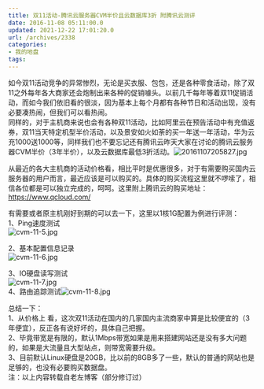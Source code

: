```yaml
---
title: 双11活动-腾讯云服务器CVM半价且云数据库3折 附腾讯云测评
date: 2016-11-08 05:11:00.0
updated: 2021-12-22 17:01:20.0
url: /archives/2338
categories: 
- 我的地盘
tags: 
---
```


<p>如今双11活动竞争的异常惨烈，无论是买衣服、包包，还是各种零食活动，除了双11之外每年各大商家还会炮制出来各种的促销噱头。以前几千每年等着双11促销活动，而如今我们依旧看的很淡，因为基本上每个月都有各种节日和活动出现，没有必要凑热闹，但我们可以看热闹。<br />同样的，对于主机商来说也会有各种双11活动，比如阿里云在预告活动中有充值返券，双11当天特定机型半价活动，以及景安如火如荼的买一年送一年活动，华为云充1000送1000等，同样我们也不要忘记还有腾讯云昨天大家在讨论的腾讯云服务器CVM半价（3年半价），以及云数据库最低3折活动。<img src="https://cdn.uu126.cn/usr/uploads/2016/11/3644449705.jpg" alt="20161107205827.jpg" title="20161107205827.jpg"></p><p>从最近的各大主机商的活动价格看，相比平时是优惠很多，对于有需要购买国内云服务器的用户而言，最近应该是可以购买的。具体的购买流程这里就不啰嗦了，相信各位都是可以独立完成的，呵呵。这里附上腾讯云的购买地址：<a href="http://www.qcloud.com/redirect.php?redirect=1001&cps_key=4e78216aea817227ff0c96d93a00fd4b"><a href="https://www.qcloud.com/">https://www.qcloud.com/</a></a></p><p>有需要或者原主机刚好到期的可以去一下，这里以1核1G配置为例进行评测：<br />1、Ping速度测试<br /><img src="https://cdn.uu126.cn/usr/uploads/2016/11/1012037871.jpg" alt="cvm-11-5.jpg" title="cvm-11-5.jpg"></p><p>2、基本配置信息记录<br /><img src="https://cdn.uu126.cn/usr/uploads/2016/11/1555604939.jpg" alt="cvm-11-6.jpg" title="cvm-11-6.jpg"></p><p>3、IO硬盘读写测试<br /><img src="https://cdn.uu126.cn/usr/uploads/2016/11/3337170904.jpg" alt="cvm-11-7.jpg" title="cvm-11-7.jpg"><br />4、路由追踪测试<img src="https://cdn.uu126.cn/usr/uploads/2016/11/1090791253.jpg" alt="cvm-11-8.jpg" title="cvm-11-8.jpg"></p><p>总结一下：<br />1、从价格上 看，这次双11活动在国内的几家国内主流商家中算是比较便宜的（3年便宜），反正各有说好坏的，具体自己把握。<br />2、毕竟带宽是有限的，默认1Mbps带宽如果是用来搭建网站还是没有多大问题的，如果是大流量且大型站点，则带宽需要升级。<br />3、目前默认Linux硬盘是20GB，比以前的8GB多了一些，默认的普通的网站也是足够的，也没有必要购买数据盘。<br />注：以上内容转载自老左博客（部分修订过）</p>